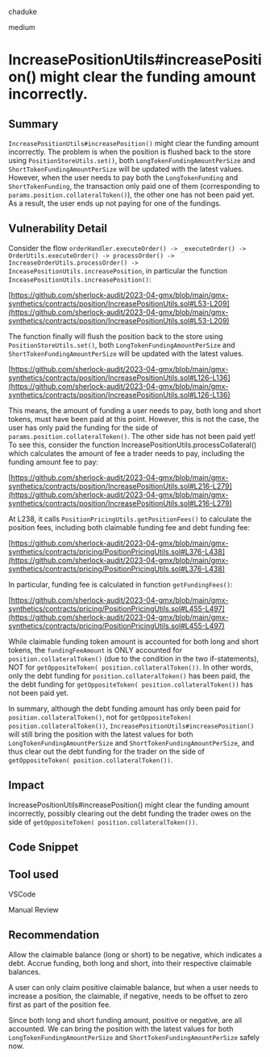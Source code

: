 chaduke

medium

# IncreasePositionUtils#increasePosition() might clear the funding amount incorrectly.

## Summary
``IncreasePositionUtils#increasePosition()`` might clear the funding amount incorrectly. The problem is when the position is flushed back to the store using ``PositionStoreUtils.set()``, both ``LongTokenFundingAmountPerSize`` and ``ShortTokenFundingAmountPerSize`` will be updated with the latest values. However, when the user needs to pay both the ``LongTokenFunding`` and ``ShortTokenFunding``, the transaction only paid one of them (corresponding to ``params.position.collateralToken()``), the other one has not been paid yet. As a result, the user ends up not paying for one of the fundings.

## Vulnerability Detail

Consider the flow ``orderHandler.executeOrder() -> _executeOrder() -> OrderUtils.executeOrder() -> processOrder() -> IncreaseOrderUtils.processOrder() -> InceasePositionUtils.increasePosition``, in particular the function ``InceasePositionUtils.increasePosition()``:

[https://github.com/sherlock-audit/2023-04-gmx/blob/main/gmx-synthetics/contracts/position/IncreasePositionUtils.sol#L53-L209](https://github.com/sherlock-audit/2023-04-gmx/blob/main/gmx-synthetics/contracts/position/IncreasePositionUtils.sol#L53-L209)

The function finally will flush the position back to the store using ``PositionStoreUtils.set()``, both ``LongTokenFundingAmountPerSize`` and ``ShortTokenFundingAmountPerSize`` will be updated with the latest values.

[https://github.com/sherlock-audit/2023-04-gmx/blob/main/gmx-synthetics/contracts/position/IncreasePositionUtils.sol#L126-L136](https://github.com/sherlock-audit/2023-04-gmx/blob/main/gmx-synthetics/contracts/position/IncreasePositionUtils.sol#L126-L136)

This means, the amount of funding a user needs to pay, both long and short tokens, must have been paid at this point. However, this is not the case, the user has only paid the funding for the side of ``params.position.collateralToken()``. The other side has not been paid yet! To see this, consider the function IncreasePositionUtils.processCollateral() which calculates the amount of fee a trader needs to pay, including the funding amount fee to pay: 

[https://github.com/sherlock-audit/2023-04-gmx/blob/main/gmx-synthetics/contracts/position/IncreasePositionUtils.sol#L216-L279](https://github.com/sherlock-audit/2023-04-gmx/blob/main/gmx-synthetics/contracts/position/IncreasePositionUtils.sol#L216-L279)

At L238, it calls ``PositionPricingUtils.getPositionFees()`` to calculate the position fees, including both claimable funding fee and debt funding fee:

[https://github.com/sherlock-audit/2023-04-gmx/blob/main/gmx-synthetics/contracts/pricing/PositionPricingUtils.sol#L376-L438](https://github.com/sherlock-audit/2023-04-gmx/blob/main/gmx-synthetics/contracts/pricing/PositionPricingUtils.sol#L376-L438)

In particular, funding fee is calculated in function  ``getFundingFees()``:

[https://github.com/sherlock-audit/2023-04-gmx/blob/main/gmx-synthetics/contracts/pricing/PositionPricingUtils.sol#L455-L497](https://github.com/sherlock-audit/2023-04-gmx/blob/main/gmx-synthetics/contracts/pricing/PositionPricingUtils.sol#L455-L497)

While claimable funding token amount is accounted for both long and short tokens, the ``fundingFeeAmount`` is ONLY accounted for ``position.collateralToken()`` (due to the condition in the two if-statements), NOT for ``getOppositeToken( position.collateralToken())``. In other words, only the debt funding for ``position.collateralToken()`` has been paid, the the debt funding for ``getOppositeToken( position.collateralToken())`` has not been paid yet. 

In summary, although the debt funding amount has only been paid for ``position.collateralToken()``, not for ``getOppositeToken( position.collateralToken())``, ``IncreasePositionUtils#increasePosition()`` will still bring the position with the latest values for both ``LongTokenFundingAmountPerSize`` and ``ShortTokenFundingAmountPerSize``, and thus clear out the debt funding for the trader on the side of ``getOppositeToken( position.collateralToken())``.

## Impact
IncreasePositionUtils#increasePosition() might clear the funding amount incorrectly, possibly clearing out the debt funding the trader owes on the side of ``getOppositeToken( position.collateralToken())``.


## Code Snippet

## Tool used
VSCode

Manual Review

## Recommendation
Allow the claimable balance (long or short) to be negative, which indicates a debt. Accrue funding, both long and short, into their respective claimable balances. 

 A user can only claim positive claimable balance, but when a user needs to increase a position, the claimable, if negative, needs to be offset to zero first as part of the position fee. 

Since both long and short funding amount, positive or negative, are all accounted. We can bring the position with the latest values for both ``LongTokenFundingAmountPerSize`` and ``ShortTokenFundingAmountPerSize`` safely now.
